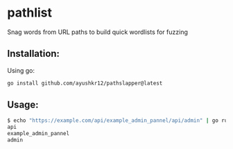 # pathlist
Snag words from URL paths to build quick wordlists for fuzzing

## Installation:

Using go:

```sh
go install github.com/ayushkr12/pathslapper@latest
```

## Usage:

```sh
$ echo "https://example.com/api/example_admin_pannel/api/admin" | go run main.go
api
example_admin_pannel
admin
```
